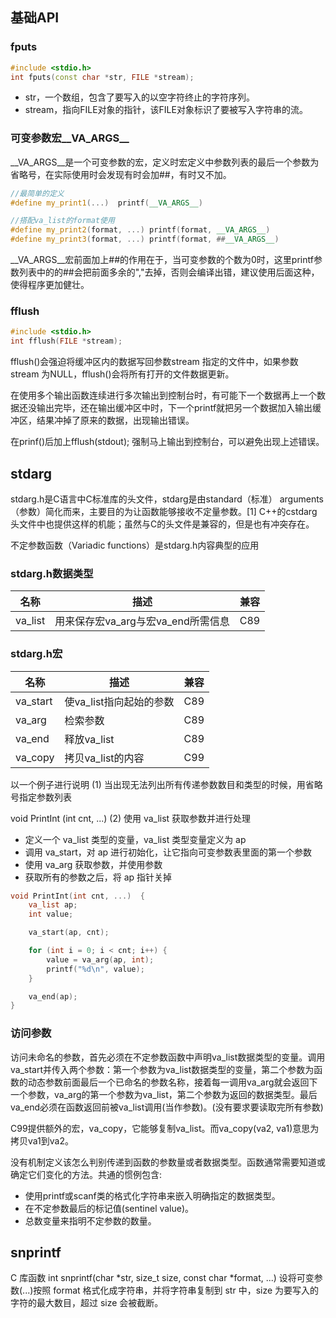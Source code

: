 ## 基础API
### fputs
```cpp
#include <stdio.h>
int fputs(const char *str, FILE *stream);
```
- str，一个数组，包含了要写入的以空字符终止的字符序列。
- stream，指向FILE对象的指针，该FILE对象标识了要被写入字符串的流。

### 可变参数宏__VA_ARGS__
__VA_ARGS__是一个可变参数的宏，定义时宏定义中参数列表的最后一个参数为省略号，在实际使用时会发现有时会加##，有时又不加。
```cpp
//最简单的定义
#define my_print1(...)  printf(__VA_ARGS__)

//搭配va_list的format使用
#define my_print2(format, ...) printf(format, __VA_ARGS__)  
#define my_print3(format, ...) printf(format, ##__VA_ARGS__)
```
__VA_ARGS__宏前面加上##的作用在于，当可变参数的个数为0时，这里printf参数列表中的的##会把前面多余的","去掉，否则会编译出错，建议使用后面这种，使得程序更加健壮。




### fflush
```cpp
#include <stdio.h>
int fflush(FILE *stream);
```
fflush()会强迫将缓冲区内的数据写回参数stream 指定的文件中，如果参数stream 为NULL，fflush()会将所有打开的文件数据更新。

在使用多个输出函数连续进行多次输出到控制台时，有可能下一个数据再上一个数据还没输出完毕，还在输出缓冲区中时，下一个printf就把另一个数据加入输出缓冲区，结果冲掉了原来的数据，出现输出错误。

在prinf()后加上fflush(stdout); 强制马上输出到控制台，可以避免出现上述错误。


## stdarg
stdarg.h是C语言中C标准库的头文件，stdarg是由standard（标准） arguments（参数）简化而来，主要目的为让函数能够接收不定量参数。[1] C++的cstdarg头文件中也提供这样的机能；虽然与C的头文件是兼容的，但是也有冲突存在。

不定参数函数（Variadic functions）是stdarg.h内容典型的应用


### stdarg.h数据类型
|名称	|描述	|兼容|
|------|-----|-------|
|va_list|	用来保存宏va_arg与宏va_end所需信息|	C89|

### stdarg.h宏

|名称|	描述|	兼容|
|------|-----|-------|
|va_start|	使va_list指向起始的参数|	C89|
|va_arg	|检索参数	|C89|
|va_end	|释放va_list	|C89|
|va_copy|	拷贝va_list的内容|	C99|

以一个例子进行说明
(1) 当出现无法列出所有传递参数数目和类型的时候，用省略号指定参数列表

void PrintInt (int cnt, ...)
(2) 使用 va_list 获取参数并进行处理
- 定义一个 va_list 类型的变量，va_list 类型变量定义为 ap
- 调用 va_start，对 ap 进行初始化，让它指向可变参数表里面的第一个参数
- 使用 va_arg 获取参数，并使用参数
- 获取所有的参数之后，将 ap 指针关掉
```cpp
void PrintInt(int cnt, ...)  { 
    va_list ap;
    int value;

    va_start(ap, cnt);

    for (int i = 0; i < cnt; i++) {
        value = va_arg(ap, int);
        printf("%d\n", value); 
    }

    va_end(ap);
}
```
### 访问参数
访问未命名的参数，首先必须在不定参数函数中声明va_list数据类型的变量。调用va_start并传入两个参数：第一个参数为va_list数据类型的变量，第二个参数为函数的动态参数前面最后一个已命名的参数名称，接着每一调用va_arg就会返回下一个参数，va_arg的第一个参数为va_list，第二个参数为返回的数据类型。最后va_end必须在函数返回前被va_list调用(当作参数)。(没有要求要读取完所有参数)

C99提供额外的宏，va_copy，它能够复制va_list。而va_copy(va2, va1)意思为拷贝va1到va2。

没有机制定义该怎么判别传递到函数的参数量或者数据类型。函数通常需要知道或确定它们变化的方法。共通的惯例包含:

- 使用printf或scanf类的格式化字符串来嵌入明确指定的数据类型。
- 在不定参数最后的标记值(sentinel value)。
- 总数变量来指明不定参数的数量。

## snprintf
C 库函数 int snprintf(char *str, size_t size, const char *format, ...) 设将可变参数(...)按照 format 格式化成字符串，并将字符串复制到 str 中，size 为要写入的字符的最大数目，超过 size 会被截断。



